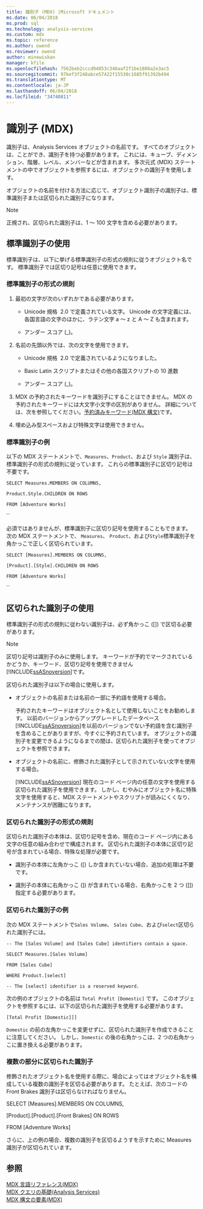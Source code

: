 ```yaml
---
title: 識別子 (MDX) |Microsoft ドキュメント
ms.date: 06/04/2018
ms.prod: sql
ms.technology: analysis-services
ms.custom: mdx
ms.topic: reference
ms.author: owend
ms.reviewer: owend
author: minewiskan
manager: kfile
ms.openlocfilehash: 7562beb2cccd94853c346aaf2f1be1886a2e3ac5
ms.sourcegitcommit: 97bef3f248abce57422f15530c1685f91392b494
ms.translationtype: MT
ms.contentlocale: ja-JP
ms.lasthandoff: 06/04/2018
ms.locfileid: "34740811"
---
```

# <a name="identifiers-mdx"></a>識別子 (MDX)


  識別子は、Analysis Services オブジェクトの名前です。 すべてのオブジェクトは、ことができ、識別子を持つ必要があります。 これには、キューブ、ディメンション、階層、レベル、メンバーなどが含まれます。 多次元式 (MDX) ステートメントの中でオブジェクトを参照するには、オブジェクトの識別子を使用します。  
  
 オブジェクトの名前を付ける方法に応じて、オブジェクト識別子の識別子は、標準識別子または区切られた識別子になります。  
  
> [!NOTE]  
>  正規され、区切られた識別子は、1 ～ 100 文字を含める必要があります。  
  
## <a name="using-regular-identifiers"></a>標準識別子の使用  
 標準識別子は、以下に挙げる標準識別子の形式の規則に従うオブジェクト名です。 標準識別子では区切り記号は任意に使用できます。  
  
### <a name="formatting-rules-for-regular-identifiers"></a>標準識別子の形式の規則  
  
1.  最初の文字が次のいずれかである必要があります。  
  
    -   Unicode 規格 &#xa0;2.0 で定義されている文字。 Unicode の文字定義には、各国言語の文字のほかに、ラテン文字 a ～ z と A ～ Z も含まれます。  
  
    -   アンダー スコア (_)。  
  
2.  名前の先頭以外では、次の文字を使用できます。  
  
    -   Unicode 規格 &#xa0;2.0 で定義されているようになりました。  
  
    -   Basic Latin スクリプトまたはその他の各国スクリプトの 10 進数  
  
    -   アンダー スコア (_)。  
  
3.  MDX の予約されたキーワードを識別子にすることはできません。 MDX の予約されたキーワードには大文字小文字の区別がありません。 詳細については、次を参照してください。[予約済みキーワード&#40;MDX 構文&#41;](../mdx/reserved-keywords-mdx-syntax.md)です。  
  
4.  埋め込み型スペースおよび特殊文字は使用できません。  
  
### <a name="examples-of-regular-identifiers"></a>標準識別子の例  
 以下の MDX ステートメントで、`Measures`、`Product`、および `Style` 識別子は、標準識別子の形式の規則に従っています。 これらの標準識別子に区切り記号は不要です。  
  
 `SELECT Measures.MEMBERS ON COLUMNS,`  
  
 `Product.Style.CHILDREN ON ROWS`  
  
 `FROM [Adventure Works]`  
  
 ``  
  
 必須ではありませんが、標準識別子に区切り記号を使用することもできます。 次の MDX ステートメントで、 `Measures`、 `Product`、および`Style`標準識別子を角かっこで正しく区切られています。  
  
 `SELECT [Measures].MEMBERS ON COLUMNS,`  
  
 `[Product].[Style].CHILDREN ON ROWS`  
  
 `FROM [Adventure Works]`  
  
 ``  
  
## <a name="using-delimited-identifiers"></a>区切られた識別子の使用  
 標準識別子の形式の規則に従わない識別子は、必ず角かっこ ([]) で区切る必要があります。  
  
> [!NOTE]  
>  区切り記号は識別子のみに使用します。 キーワードが予約でマークされているかどうか、キーワード、区切り記号を使用できません[!INCLUDE[ssASnoversion](../includes/ssasnoversion-md.md)]です。  
  
 区切られた識別子は以下の場合に使用します。  
  
-   オブジェクトの名前または名前の一部に予約語を使用する場合。  
  
     予約されたキーワードはオブジェクト名として使用しないことをお勧めします。 以前のバージョンからアップグレードしたデータベース[!INCLUDE[ssASnoversion](../includes/ssasnoversion-md.md)]を以前のバージョンでない予約語を含む識別子を含めることがありますが、今すぐに予約されています。 オブジェクトの識別子を変更できるようになるまでの間は、区切られた識別子を使ってオブジェクトを参照できます。  
  
-   オブジェクトの名前に、修飾された識別子として示されていない文字を使用する場合。  
  
     [!INCLUDE[ssASnoversion](../includes/ssasnoversion-md.md)] 現在のコード ページ内の任意の文字を使用する区切られた識別子を使用できます。 しかし、むやみにオブジェクト名に特殊文字を使用すると、MDX ステートメントやスクリプトが読みにくくなり、メンテナンスが困難になります。  
  
### <a name="formatting-rules-for-delimited-identifiers"></a>区切られた識別子の形式の規則  
 区切られた識別子の本体は、区切り記号を含め、現在のコード ページ内にある文字の任意の組み合わせで構成されます。 区切られた識別子の本体に区切り記号が含まれている場合、特殊な処理が必要です。  
  
-   識別子の本体に左角かっこ ([) しか含まれていない場合、追加の処理は不要です。  
  
-   識別子の本体に右角かっこ (]) が含まれている場合、右角かっこを 2 つ (]]) 指定する必要があります。  
  
### <a name="examples-of-delimited-identifiers"></a>区切られた識別子の例  
 次の MDX ステートメントで`Sales Volume`、 `Sales Cube`、および`select`区切られた識別子には。  
  
 `-- The [Sales Volume] and [Sales Cube] identifiers contain a space.`  
  
 `SELECT Measures.[Sales Volume]`  
  
 `FROM [Sales Cube]`  
  
 `WHERE Product.[select]`  
  
 `-- The [select] identifier is a reserved keyword.`  
  
 次の例のオブジェクトの名前は `Total Profit [Domestic]` です。 このオブジェクトを参照するには、以下の区切られた識別子を使用する必要があります。  
  
 `[Total Profit [Domestic]]]`  
  
 `Domestic` の前の左角かっこを変更せずに、区切られた識別子を作成できることに注意してください。 しかし、`Domestic` の後の右角かっこは、2 つの右角かっこに置き換える必要があります。  
  
### <a name="delimiting-identifiers-with-multiple-parts"></a>複数の部分に区切られた識別子  
 修飾されたオブジェクト名を使用する際に、場合によってはオブジェクト名を構成している複数の識別子を区切る必要があります。 たとえば、次のコードの Front Brakes 識別子は区切らなければなりません。  
  
 SELECT [Measures].MEMBERS ON COLUMNS,  
  
 [Product].[Product].[Front Brakes] ON ROWS  
  
 FROM [Adventure Works]  
  
 さらに、上の例の場合、複数の識別子を区切るようすを示すために Measures 識別子が区切られています。  
  
## <a name="see-also"></a>参照  
 [MDX 言語リファレンス&#40;MDX&#41;](../mdx/mdx-language-reference-mdx.md)   
 [MDX クエリの基礎&#40;Analysis Services&#41;](../analysis-services/multidimensional-models/mdx/mdx-query-fundamentals-analysis-services.md)   
 [MDX 構文の要素&#40;MDX&#41;](../mdx/mdx-syntax-elements-mdx.md)  
  
  
